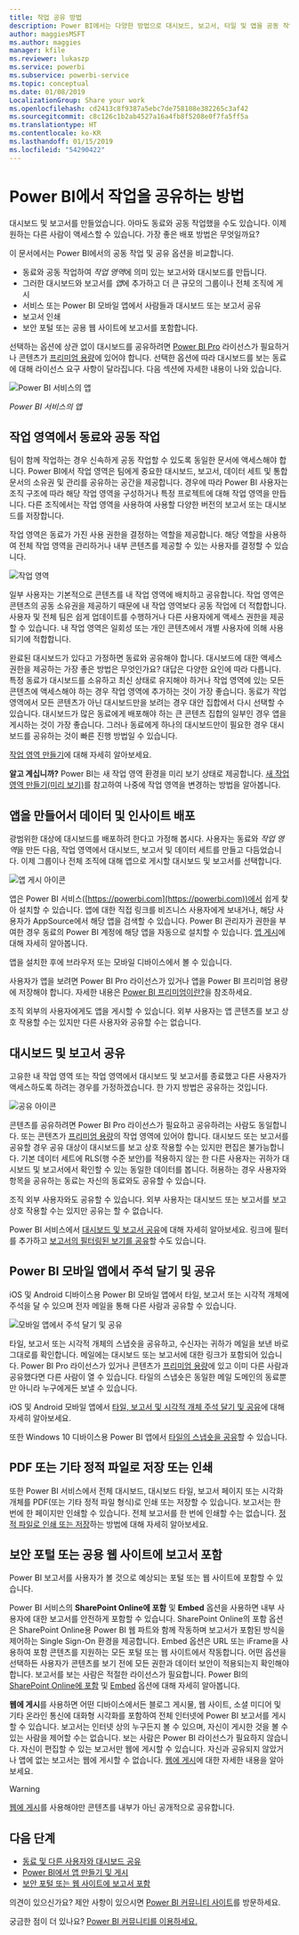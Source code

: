 ```yaml
---
title: 작업 공유 방법
description: Power BI에서는 다양한 방법으로 대시보드, 보고서, 타일 및 앱을 공동 작업하고 공유할 수 있습니다. 각 방법마다 장점을 갖고 있습니다.
author: maggiesMSFT
ms.author: maggies
manager: kfile
ms.reviewer: lukaszp
ms.service: powerbi
ms.subservice: powerbi-service
ms.topic: conceptual
ms.date: 01/08/2019
LocalizationGroup: Share your work
ms.openlocfilehash: cd2413c8f9387a5ebc7de758108e382265c3af42
ms.sourcegitcommit: c8c126c1b2ab4527a16a4fb8f5208e0f7fa5ff5a
ms.translationtype: HT
ms.contentlocale: ko-KR
ms.lasthandoff: 01/15/2019
ms.locfileid: "54290422"
---
```

# <a name="ways-to-share-your-work-in-power-bi"></a>Power BI에서 작업을 공유하는 방법

대시보드 및 보고서를 만들었습니다. 아마도 동료와 공동 작업했을 수도 있습니다. 이제 원하는 다른 사람이 액세스할 수 있습니다. 가장 좋은 배포 방법은 무엇일까요?

이 문서에서는 Power BI에서의 공동 작업 및 공유 옵션을 비교합니다.

* 동료와 공동 작업하여 *작업 영역*에 의미 있는 보고서와 대시보드를 만듭니다.
* 그러한 대시보드와 보고서를 *앱*에 추가하고 더 큰 규모의 그룹이나 전체 조직에 게시
* 서비스 또는 Power BI 모바일 앱에서 사람들과 대시보드 또는 보고서 공유
* 보고서 인쇄
* 보안 포털 또는 공용 웹 사이트에 보고서를 포함합니다.

선택하는 옵션에 상관 없이 대시보드를 공유하려면 [Power BI Pro](service-features-license-type.md) 라이선스가 필요하거나 콘텐츠가 [프리미엄 용량](service-premium.md)에 있어야 합니다. 선택한 옵션에 따라 대시보드를 보는 동료에 대해 라이선스 요구 사항이 달라집니다. 다음 섹션에 자세한 내용이 나와 있습니다. 

![Power BI 서비스의 앱](media/service-how-to-collaborate-distribute-dashboards-reports/power-bi-apps-home-blog.png)

*Power BI 서비스의 앱*

## <a name="collaborate-with-coworkers-in-a-workspace"></a>작업 영역에서 동료와 공동 작업

팀이 함께 작업하는 경우 신속하게 공동 작업할 수 있도록 동일한 문서에 액세스해야 합니다. Power BI에서 작업 영역은 팀에게 중요한 대시보드, 보고서, 데이터 세트 및 통합 문서의 소유권 및 관리를 공유하는 공간을 제공합니다. 경우에 따라 Power BI 사용자는 조직 구조에 따라 해당 작업 영역을 구성하거나 특정 프로젝트에 대해 작업 영역을 만듭니다. 다른 조직에서는 작업 영역을 사용하여 사용할 다양한 버전의 보고서 또는 대시보드를 저장합니다. 

작업 영역은 동료가 가진 사용 권한을 결정하는 역할을 제공합니다. 해당 역할을 사용하여 전체 작업 영역을 관리하거나 내부 콘텐츠를 제공할 수 있는 사용자를 결정할 수 있습니다.

![작업 영역](media/service-how-to-collaborate-distribute-dashboards-reports/power-bi-apps-workspaces.png)

일부 사용자는 기본적으로 콘텐츠를 내 작업 영역에 배치하고 공유합니다. 작업 영역은 콘텐츠의 공동 소유권을 제공하기 때문에 내 작업 영역보다 공동 작업에 더 적합합니다. 사용자 및 전체 팀은 쉽게 업데이트를 수행하거나 다른 사용자에게 액세스 권한을 제공할 수 있습니다. 내 작업 영역은 일회성 또는 개인 콘텐츠에서 개별 사용자에 의해 사용되기에 적합합니다.

완료된 대시보드가 있다고 가정하면 동료와 공유해야 합니다. 대시보드에 대한 액세스 권한을 제공하는 가장 좋은 방법은 무엇인가요? 대답은 다양한 요인에 따라 다릅니다. 특정 동료가 대시보드를 소유하고 최신 상태로 유지해야 하거나 작업 영역에 있는 모든 콘텐츠에 액세스해야 하는 경우 작업 영역에 추가하는 것이 가장 좋습니다. 동료가 작업 영역에서 모든 콘텐츠가 아닌 대시보드만을 보려는 경우 대안 집합에서 다시 선택할 수 있습니다. 대시보드가 많은 동료에게 배포해야 하는 큰 콘텐츠 집합의 일부인 경우 앱을 게시하는 것이 가장 좋습니다. 그러나 동료에게 하나의 대시보드만이 필요한 경우 대시보드를 공유하는 것이 빠른 진행 방법일 수 있습니다.

[작업 영역 만들기](service-create-workspaces.md)에 대해 자세히 알아보세요.

**알고 계십니까?** Power BI는 새 작업 영역 환경을 미리 보기 상태로 제공합니다. [새 작업 영역 만들기(미리 보기)](service-create-the-new-workspaces.md)를 참고하여 나중에 작업 영역을 변경하는 방법을 알아봅니다. 

## <a name="distribute-data-and-insights-by-creating-an-app"></a>앱을 만들어서 데이터 및 인사이트 배포

광범위한 대상에 대시보드를 배포하려 한다고 가정해 봅시다. 사용자는 동료와 *작업 영역*을 만든 다음, 작업 영역에서 대시보드, 보고서 및 데이터 세트를 만들고 다듬었습니다. 이제 그룹이나 전체 조직에 대해 앱으로 게시할 대시보드 및 보고서를 선택합니다.

![앱 게시 아이콘](media/service-how-to-collaborate-distribute-dashboards-reports/power-bi-app-publish-600.png)

앱은 Power BI 서비스([https://powerbi.com](https://powerbi.com))에서 쉽게 찾아 설치할 수 있습니다. 앱에 대한 직접 링크를 비즈니스 사용자에게 보내거나, 해당 사용자가 AppSource에서 해당 앱을 검색할 수 있습니다. Power BI 관리자가 권한을 부여한 경우 동료의 Power BI 계정에 해당 앱을 자동으로 설치할 수 있습니다. [앱 게시](service-create-distribute-apps.md)에 대해 자세히 알아봅니다.

앱을 설치한 후에 브라우저 또는 모바일 디바이스에서 볼 수 있습니다.

사용자가 앱을 보려면 Power BI Pro 라이선스가 있거나 앱을 Power BI 프리미엄 용량에 저장해야 합니다. 자세한 내용은 [Power BI 프리미엄이란?](service-premium.md)을 참조하세요.

조직 외부의 사용자에게도 앱을 게시할 수 있습니다. 외부 사용자는 앱 콘텐츠를 보고 상호 작용할 수는 있지만 다른 사용자와 공유할 수는 없습니다.

## <a name="share-dashboards-and-reports"></a>대시보드 및 보고서 공유

고유한 내 작업 영역 또는 작업 영역에서 대시보드 및 보고서를 종료했고 다른 사용자가 액세스하도록 하려는 경우를 가정하겠습니다. 한 가지 방법은 공유하는 것입니다. 

![공유 아이콘](media/service-how-to-collaborate-distribute-dashboards-reports/power-bi-share-in-situ.png)

콘텐츠를 공유하려면 Power BI Pro 라이선스가 필요하고 공유하려는 사람도 동일합니다. 또는 콘텐츠가 [프리미엄 용량](service-premium.md)의 작업 영역에 있어야 합니다. 대시보드 또는 보고서를 공유할 경우 공유 대상이 대시보드를 보고 상호 작용할 수는 있지만 편집은 불가능합니다. 기본 데이터 세트에 RLS(행 수준 보안)를 적용하지 않는 한 다른 사용자는 귀하가 대시보드 및 보고서에서 확인할 수 있는 동일한 데이터를 봅니다. 허용하는 경우 사용자와 항목을 공유하는 동료는 자신의 동료와도 공유할 수 있습니다. 

조직 외부 사용자와도 공유할 수 있습니다. 외부 사용자는 대시보드 또는 보고서를 보고 상호 작용할 수는 있지만 공유는 할 수 없습니다. 

Power BI 서비스에서 [대시보드 및 보고서 공유](service-share-dashboards.md)에 대해 자세히 알아보세요. 링크에 필터를 추가하고 [보고서의 필터링된 보기를 공유](service-share-reports.md)할 수도 있습니다.

## <a name="annotate-and-share-from-the-power-bi-mobile-apps"></a>Power BI 모바일 앱에서 주석 달기 및 공유

iOS 및 Android 디바이스용 Power BI 모바일 앱에서 타일, 보고서 또는 시각적 개체에 주석을 달 수 있으며 전자 메일을 통해 다른 사람과 공유할 수 있습니다.

![모바일 앱에서 주석 달기 및 공유](media/service-how-to-collaborate-distribute-dashboards-reports/power-bi-iphone-annotate.png)

타일, 보고서 또는 시각적 개체의 스냅숏을 공유하고, 수신자는 귀하가 메일을 보낸 바로 그대로를 확인합니다. 메일에는 대시보드 또는 보고서에 대한 링크가 포함되어 있습니다. Power BI Pro 라이선스가 있거나 콘텐츠가 [프리미엄 용량](service-premium.md)에 있고 이미 다른 사람과 공유했다면 다른 사람이 열 수 있습니다. 타일의 스냅숏은 동일한 메일 도메인의 동료뿐만 아니라 누구에게든 보낼 수 있습니다.

iOS 및 Android 모바일 앱에서 [타일, 보고서 및 시각적 개체 주석 달기 및 공유](consumer/mobile/mobile-annotate-and-share-a-tile-from-the-mobile-apps.md)에 대해 자세히 알아보세요.

또한 Windows 10 디바이스용 Power BI 앱에서 [타일의 스냅숏을 공유](consumer/mobile/mobile-windows-10-phone-app-get-started.md)할 수 있습니다.

## <a name="print-or-save-as-pdf-or-other-static-file"></a>PDF 또는 기타 정적 파일로 저장 또는 인쇄

또한 Power BI 서비스에서 전체 대시보드, 대시보드 타일, 보고서 페이지 또는 시각화 개체를 PDF(또는 기타 정적 파일 형식)로 인쇄 또는 저장할 수 있습니다. 보고서는 한 번에 한 페이지만 인쇄할 수 있습니다. 전체 보고서를 한 번에 인쇄할 수는 없습니다. [정적 파일로 인쇄 또는 저장](consumer/end-user-print.md)하는 방법에 대해 자세히 알아보세요.

## <a name="embed-reports-in-secure-portals-or-public-websites"></a>보안 포털 또는 공용 웹 사이트에 보고서 포함

Power BI 보고서를 사용자가 볼 것으로 예상되는 포털 또는 웹 사이트에 포함할 수 있습니다.  

Power BI 서비스의 **SharePoint Online에 포함** 및 **Embed** 옵션을 사용하면 내부 사용자에 대한 보고서를 안전하게 포함할 수 있습니다. SharePoint Online의 포함 옵션은 SharePoint Online용 Power BI 웹 파트와 함께 작동하며 보고서가 포함된 방식을 제어하는 Single Sign-On 환경을 제공합니다. Embed 옵션은 URL 또는 iFrame을 사용하여 포함 콘텐츠를 지원하는 모든 포털 또는 웹 사이트에서 작동합니다. 어떤 옵션을 선택하든 사용자가 콘텐츠를 보기 전에 모든 권한과 데이터 보안이 적용되는지 확인해야 합니다. 보고서를 보는 사람은 적절한 라이선스가 필요합니다. Power BI의 [SharePoint Online에 포함](service-embed-report-spo.md) 및 [Embed](service-embed-secure.md) 옵션에 대해 자세히 알아봅니다.

**웹에 게시**를 사용하면 어떤 디바이스에서든 블로그 게시물, 웹 사이트, 소셜 미디어 및 기타 온라인 통신에 대화형 시각화를 포함하여 전체 인터넷에 Power BI 보고서를 게시할 수 있습니다. 보고서는 인터넷 상의 누구든지 볼 수 있으며, 자신이 게시한 것을 볼 수 있는 사람을 제어할 수는 없습니다. 보는 사람은 Power BI 라이선스가 필요하지 않습니다. 자신이 편집할 수 있는 보고서만 웹에 게시할 수 있습니다. 자신과 공유되지 않았거나 앱에 없는 보고서는 웹에 게시할 수 없습니다. [웹에 게시](service-publish-to-web.md)에 대한 자세한 내용을 알아보세요.

>[!Warning]
>[웹에 게시](service-publish-to-web.md)를 사용해야만 콘텐츠를 내부가 아닌 공개적으로 공유합니다.

## <a name="next-steps"></a>다음 단계

* [동료 및 다른 사용자와 대시보드 공유](service-share-dashboards.md)
* [Power BI에서 앱 만들기 및 게시](service-create-distribute-apps.md)
* [보안 포털 또는 웹 사이트에 보고서 포함](service-embed-secure.md)

의견이 있으신가요? 제안 사항이 있으시면 [Power BI 커뮤니티 사이트](https://community.powerbi.com/)를 방문하세요.

궁금한 점이 더 있나요? [Power BI 커뮤니티를 이용하세요.](http://community.powerbi.com/)
